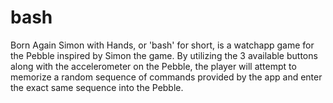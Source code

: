 bash
====
Born Again Simon with Hands, or 'bash' for short, is a watchapp game for the Pebble inspired by Simon the game. By utilizing the 3 available buttons along with the accelerometer on the Pebble, the player will attempt to memorize a random sequence of commands provided by the app and enter the exact same sequence into the Pebble.
